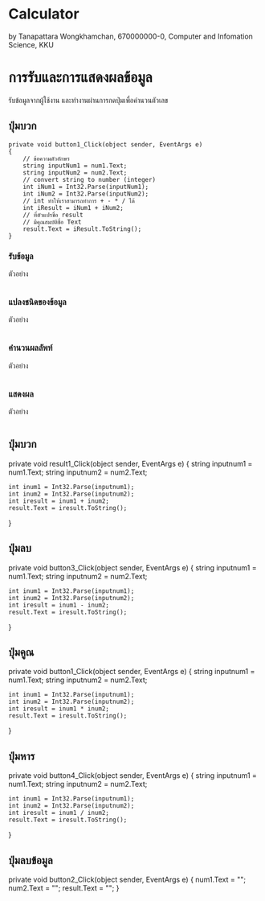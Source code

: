 # Calculator

by Tanapattara Wongkhamchan,
670000000-0,
Computer and Infomation Science, KKU

# การรับและการแสดงผลข้อมูล

รับข้อมูลจากผู้ใช้งาน และทำงานผ่านการกดปุ่มเพื่อคำนวนตัวเลข

## ปุ่มบวก

```
private void button1_Click(object sender, EventArgs e)
{
    // ข้อความตัวอักษร
    string inputNum1 = num1.Text;
    string inputNum2 = num2.Text;
    // convert string to number (integer)
    int iNum1 = Int32.Parse(inputNum1);
    int iNum2 = Int32.Parse(inputNum2);
    // int ทำให้เราสามารถทำการ + - * / ได้
    int iResult = iNum1 + iNum2;
    // ที่ตัวแปรชื่อ result
    // มีคุณสมบัติชื่อ Text
    result.Text = iResult.ToString();
}
```

### รับข้อมูล

ตัวอย่าง

```

```

### แปลงชนิดของข้อมูล

ตัวอย่าง

```

```

### คำนวนผลลัพท์

ตัวอย่าง

```

```

### แสดงผล

ตัวอย่าง

```

```
## ปุ่มบวก
private void result1_Click(object sender, EventArgs e)
{
   string inputnum1 = num1.Text;
   string inputnum2 = num2.Text; 
    
    int inum1 = Int32.Parse(inputnum1);
    int inum2 = Int32.Parse(inputnum2);
    int iresult = inum1 + inum2;
    result.Text = iresult.ToString();
}
## ปุ่มลบ
private void button3_Click(object sender, EventArgs e)
{
    string inputnum1 = num1.Text;
    string inputnum2 = num2.Text;

    int inum1 = Int32.Parse(inputnum1);
    int inum2 = Int32.Parse(inputnum2);
    int iresult = inum1 - inum2;
    result.Text = iresult.ToString();
}
## ปุ่มคูณ
private void button1_Click(object sender, EventArgs e)
{
    string inputnum1 = num1.Text;
    string inputnum2 = num2.Text;

    int inum1 = Int32.Parse(inputnum1);
    int inum2 = Int32.Parse(inputnum2);
    int iresult = inum1 * inum2;
    result.Text = iresult.ToString();
}
## ปุ่มหาร
private void button4_Click(object sender, EventArgs e)
{
    string inputnum1 = num1.Text;
    string inputnum2 = num2.Text;

    int inum1 = Int32.Parse(inputnum1);
    int inum2 = Int32.Parse(inputnum2);
    int iresult = inum1 / inum2;
    result.Text = iresult.ToString();
}
## ปุ่มลบข้อมูล
private void button2_Click(object sender, EventArgs e)
{
    num1.Text = "";
    num2.Text = "";
    result.Text = "";
}
